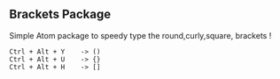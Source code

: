 ##  Brackets Package
Simple Atom package to speedy type the round,curly,square, brackets !

    Ctrl + Alt + Y    -> ()
    Ctrl + Alt + U    -> {}
    Ctrl + Alt + H    -> []
